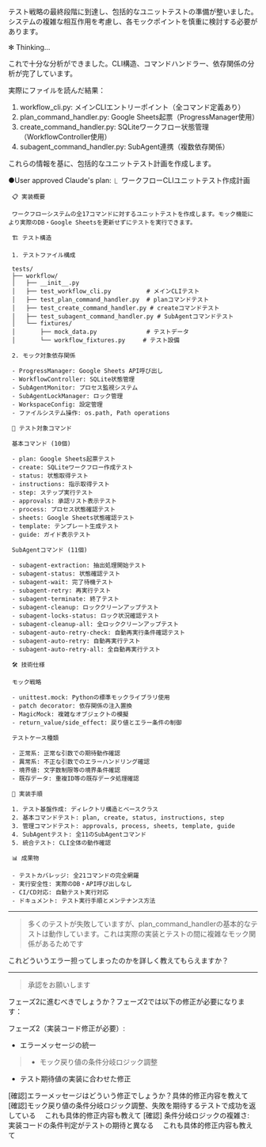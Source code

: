  テスト戦略の最終段階に到達し、包括的なユニットテストの準備が整いました。システムの複雑な相互作用を考慮し、各モックポイントを慎重に検討する必要があります。

✻ Thinking…

  これで十分な分析ができました。CLI構造、コマンドハンドラー、依存関係の分析が完了しています。

  実際にファイルを読んだ結果：
  1. workflow_cli.py: メインCLIエントリーポイント（全コマンド定義あり）
  2. plan_command_handler.py: Google Sheets起票（ProgressManager使用）
  3. create_command_handler.py: SQLiteワークフロー状態管理（WorkflowController使用）
  4. subagent_command_handler.py: SubAgent連携（複数依存関係）

  これらの情報を基に、包括的なユニットテスト計画を作成します。

●User approved Claude's plan:
  ⎿  ワークフローCLIユニットテスト作成計画

     📋 実装概要

     ワークフローシステムの全17コマンドに対するユニットテストを作成します。モック機能により実際のDB・Google Sheetsを更新せずにテストを実行できます。

     🏗️ テスト構造

     1. テストファイル構成

     tests/
     ├── workflow/
     │   ├── __init__.py
     │   ├── test_workflow_cli.py          # メインCLIテスト
     │   ├── test_plan_command_handler.py  # planコマンドテスト
     │   ├── test_create_command_handler.py # createコマンドテスト
     │   ├── test_subagent_command_handler.py # SubAgentコマンドテスト
     │   └── fixtures/
     │       ├── mock_data.py              # テストデータ
     │       └── workflow_fixtures.py     # テスト設備

     2. モック対象依存関係

     - ProgressManager: Google Sheets API呼び出し
     - WorkflowController: SQLite状態管理
     - SubAgentMonitor: プロセス監視システム
     - SubAgentLockManager: ロック管理
     - WorkspaceConfig: 設定管理
     - ファイルシステム操作: os.path, Path operations

     🧪 テスト対象コマンド

     基本コマンド (10個)

     - plan: Google Sheets起票テスト
     - create: SQLiteワークフロー作成テスト
     - status: 状態取得テスト
     - instructions: 指示取得テスト
     - step: ステップ実行テスト
     - approvals: 承認リスト表示テスト
     - process: プロセス状態確認テスト
     - sheets: Google Sheets状態確認テスト
     - template: テンプレート生成テスト
     - guide: ガイド表示テスト

     SubAgentコマンド (11個)

     - subagent-extraction: 抽出処理開始テスト
     - subagent-status: 状態確認テスト
     - subagent-wait: 完了待機テスト
     - subagent-retry: 再実行テスト
     - subagent-terminate: 終了テスト
     - subagent-cleanup: ロッククリーンアップテスト
     - subagent-locks-status: ロック状況確認テスト
     - subagent-cleanup-all: 全ロッククリーンアップテスト
     - subagent-auto-retry-check: 自動再実行条件確認テスト
     - subagent-auto-retry: 自動再実行テスト
     - subagent-auto-retry-all: 全自動再実行テスト

     🛠️ 技術仕様

     モック戦略

     - unittest.mock: Pythonの標準モックライブラリ使用
     - patch decorator: 依存関係の注入置換
     - MagicMock: 複雑なオブジェクトの模擬
     - return_value/side_effect: 戻り値とエラー条件の制御

     テストケース種類

     - 正常系: 正常な引数での期待動作確認
     - 異常系: 不正な引数でのエラーハンドリング確認
     - 境界値: 文字数制限等の境界条件確認
     - 既存データ: 重複ID等の既存データ処理確認

     🔧 実装手順

     1. テスト基盤作成: ディレクトリ構造とベースクラス
     2. 基本コマンドテスト: plan, create, status, instructions, step
     3. 管理コマンドテスト: approvals, process, sheets, template, guide
     4. SubAgentテスト: 全11のSubAgentコマンド
     5. 統合テスト: CLI全体の動作確認

     📊 成果物

     - テストカバレッジ: 全21コマンドの完全網羅
     - 実行安全性: 実際のDB・API呼び出しなし
     - CI/CD対応: 自動テスト実行対応
     - ドキュメント: テスト実行手順とメンテナンス方法

----

>多くのテストが失敗していますが、plan_command_handlerの基本的なテストは動作しています。これは実際の実装とテストの間に複雑なモック関係があるためです

これどういうエラー担ってしまったのかを詳しく教えてもらえますか？


----

>  承認をお願いします
>
  フェーズ2に進むべきでしょうか？フェーズ2では以下の修正が必要になります：
>
  フェーズ2（実装コード修正が必要）:
  - エラーメッセージの統一
>  - モック戻り値の条件分岐ロジック調整
  - テスト期待値の実装に合わせた修正

[確認]エラーメッセージはどういう修正でしょうか？具体的修正内容を教えて
[確認]モック戻り値の条件分岐ロジック調整、失敗を期待するテストで成功を返している
　これも具体的修正内容も教えて
[確認] 条件分岐ロジックの複雑さ: 実装コードの条件判定がテストの期待と異なる
　これも具体的修正内容も教えて

